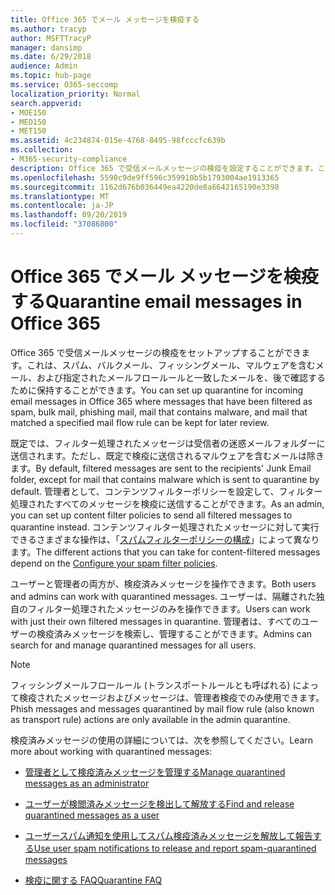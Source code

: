 ```yaml
---
title: Office 365 でメール メッセージを検疫する
ms.author: tracyp
author: MSFTTracyP
manager: dansimp
ms.date: 6/29/2018
audience: Admin
ms.topic: hub-page
ms.service: O365-seccomp
localization_priority: Normal
search.appverid:
- MOE150
- MED150
- MET150
ms.assetid: 4c234874-015e-4768-8495-98fcccfc639b
ms.collection:
- M365-security-compliance
description: Office 365 で受信メールメッセージの検疫を設定することができます。これは、スパム、バルク、フィッシングメール、マルウェアとしてフィルター処理された受信メールメッセージを後で確認するために保持することができます。
ms.openlocfilehash: 5590c9de9ff596c359910b5b1793004ae1913365
ms.sourcegitcommit: 1162d676b036449ea4220de8a6642165190e3398
ms.translationtype: MT
ms.contentlocale: ja-JP
ms.lasthandoff: 09/20/2019
ms.locfileid: "37086800"
---
```

# <a name="quarantine-email-messages-in-office-365"></a><span data-ttu-id="fc4b2-103">Office 365 でメール メッセージを検疫する</span><span class="sxs-lookup"><span data-stu-id="fc4b2-103">Quarantine email messages in Office 365</span></span>

<span data-ttu-id="fc4b2-104">Office 365 で受信メールメッセージの検疫をセットアップすることができます。これは、スパム、バルクメール、フィッシングメール、マルウェアを含むメール、および指定されたメールフロールールと一致したメールを、後で確認するために保持することができます。</span><span class="sxs-lookup"><span data-stu-id="fc4b2-104">You can set up quarantine for incoming email messages in Office 365 where messages that have been filtered as spam, bulk mail, phishing mail, mail that contains malware, and mail that matched a specified mail flow rule can be kept for later review.</span></span>
  
<span data-ttu-id="fc4b2-105">既定では、フィルター処理されたメッセージは受信者の迷惑メールフォルダーに送信されます。ただし、既定で検疫に送信されるマルウェアを含むメールは除きます。</span><span class="sxs-lookup"><span data-stu-id="fc4b2-105">By default, filtered messages are sent to the recipients' Junk Email folder, except for mail that contains malware which is sent to quarantine by default.</span></span> <span data-ttu-id="fc4b2-106">管理者として、コンテンツフィルターポリシーを設定して、フィルター処理されたすべてのメッセージを検疫に送信することができます。</span><span class="sxs-lookup"><span data-stu-id="fc4b2-106">As an admin, you can set up content filter policies to send all filtered messages to quarantine instead.</span></span> <span data-ttu-id="fc4b2-107">コンテンツフィルター処理されたメッセージに対して実行できるさまざまな操作は、「[スパムフィルターポリシーの構成](configure-your-spam-filter-policies.md)」によって異なります。</span><span class="sxs-lookup"><span data-stu-id="fc4b2-107">The different actions that you can take for content-filtered messages depend on the [Configure your spam filter policies](configure-your-spam-filter-policies.md).</span></span>
  
<span data-ttu-id="fc4b2-108">ユーザーと管理者の両方が、検疫済みメッセージを操作できます。</span><span class="sxs-lookup"><span data-stu-id="fc4b2-108">Both users and admins can work with quarantined messages.</span></span> <span data-ttu-id="fc4b2-109">ユーザーは、隔離された独自のフィルター処理されたメッセージのみを操作できます。</span><span class="sxs-lookup"><span data-stu-id="fc4b2-109">Users can work with just their own filtered messages in quarantine.</span></span> <span data-ttu-id="fc4b2-110">管理者は、すべてのユーザーの検疫済みメッセージを検索し、管理することができます。</span><span class="sxs-lookup"><span data-stu-id="fc4b2-110">Admins can search for and manage quarantined messages for all users.</span></span>

> [!NOTE]
> <span data-ttu-id="fc4b2-111">フィッシングメールフロールール (トランスポートルールとも呼ばれる) によって検疫されたメッセージおよびメッセージは、管理者検疫でのみ使用できます。</span><span class="sxs-lookup"><span data-stu-id="fc4b2-111">Phish messages and messages quarantined by mail flow rule (also known as transport rule) actions are only available in the admin quarantine.</span></span>
  
<span data-ttu-id="fc4b2-112">検疫済みメッセージの使用の詳細については、次を参照してください。</span><span class="sxs-lookup"><span data-stu-id="fc4b2-112">Learn more about working with quarantined messages:</span></span>
  
- [<span data-ttu-id="fc4b2-113">管理者として検疫済みメッセージを管理する</span><span class="sxs-lookup"><span data-stu-id="fc4b2-113">Manage quarantined messages as an administrator</span></span>](manage-quarantined-messages-and-files.md)

- [<span data-ttu-id="fc4b2-114">ユーザーが検閲済みメッセージを検出して解放する</span><span class="sxs-lookup"><span data-stu-id="fc4b2-114">Find and release quarantined messages as a user</span></span>](find-and-release-quarantined-messages-as-a-user.md)

- [<span data-ttu-id="fc4b2-115">ユーザースパム通知を使用してスパム検疫済みメッセージを解放して報告する</span><span class="sxs-lookup"><span data-stu-id="fc4b2-115">Use user spam notifications to release and report spam-quarantined messages</span></span>](use-spam-notifications-to-release-and-report-quarantined-messages.md)

- [<span data-ttu-id="fc4b2-116">検疫に関する FAQ</span><span class="sxs-lookup"><span data-stu-id="fc4b2-116">Quarantine FAQ</span></span>](quarantine-faq.md)
